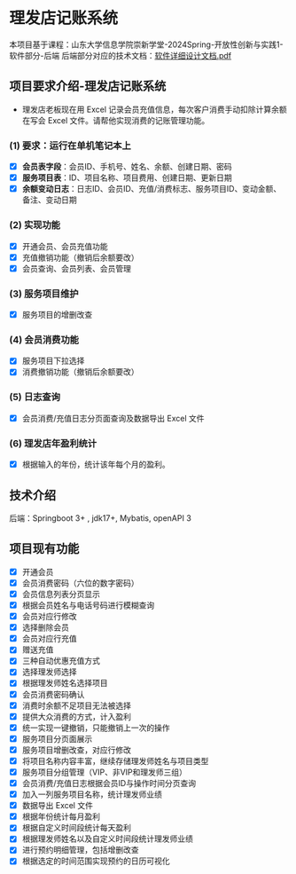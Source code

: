 # 理发店记账系统

本项目基于课程：山东大学信息学院崇新学堂-2024Spring-开放性创新与实践1-软件部分-后端 
后端部分对应的技术文档：[软件详细设计文档.pdf](https://pan.baidu.com/s/1SAHs2DIogKP_O_Zk6rGHbQ?pwd=f9ak)
## 项目要求介绍-理发店记账系统

- 理发店老板现在用 Excel 记录会员充值信息，每次客户消费手动扣除计算余额在写会 Excel 文件。请帮他实现消费的记账管理功能。

### (1) 要求：运行在单机笔记本上
- [x] **会员表字段**：会员ID、手机号、姓名、余额、创建日期、密码  
- [x] **服务项目表**：ID、项目名称、项目费用、创建日期、更新日期  
- [x] **余额变动日志**：日志ID、会员ID、充值/消费标志、服务项目ID、变动金额、备注、变动日期  

### (2) 实现功能
- [x] 开通会员、会员充值功能  
- [x] 充值撤销功能（撤销后余额要改）  
- [x] 会员查询、会员列表、会员管理  

### (3) 服务项目维护
- [x] 服务项目的增删改查  

### (4) 会员消费功能
- [x] 服务项目下拉选择  
- [x] 消费撤销功能（撤销后余额要改）  

### (5) 日志查询
- [x] 会员消费/充值日志分页面查询及数据导出 Excel 文件  

### (6) 理发店年盈利统计
- [x] 根据输入的年份，统计该年每个月的盈利。

## 技术介绍
后端：Springboot 3+ , jdk17+, Mybatis, openAPI 3

## 项目现有功能

- [x] 开通会员  
- [x] 会员消费密码（六位的数字密码）  
- [x] 会员信息列表分页显示  
- [x] 根据会员姓名与电话号码进行模糊查询  
- [x] 会员对应行修改  
- [x] 选择删除会员  
- [x] 会员对应行充值  
- [x] 赠送充值  
- [x] 三种自动优惠充值方式  
- [x] 选择理发师选择  
- [x] 根据理发师姓名选择项目  
- [x] 会员消费密码确认  
- [x] 消费时余额不足项目无法被选择  
- [x] 提供大众消费的方式，计入盈利  
- [x] 统一实现一键撤销，只能撤销上一次的操作  
- [x] 服务项目分页面展示  
- [x] 服务项目增删改查，对应行修改  
- [x] 将项目名称内容丰富，继续存储理发师姓名与项目类型  
- [x] 服务项目分组管理（VIP、非VIP和理发师三组）  
- [x] 会员消费/充值日志根据会员ID与操作时间分页查询  
- [x] 加入一列服务项目名称，统计理发师业绩  
- [x] 数据导出 Excel 文件  
- [x] 根据年份统计每月盈利  
- [x] 根据自定义时间段统计每天盈利  
- [x] 根据理发师姓名以及自定义时间段统计理发师业绩  
- [x] 进行预约明细管理，包括增删改查  
- [x] 根据选定的时间范围实现预约的日历可视化  
